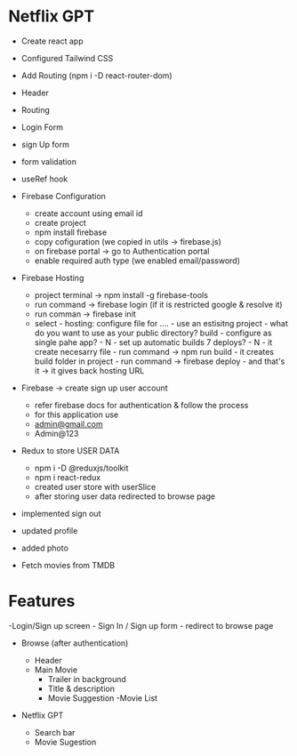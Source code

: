 # Netflix GPT
- Create react app
- Configured Tailwind CSS 
- Add Routing (npm i -D react-router-dom)
- Header
- Routing
- Login Form
- sign Up form
- form validation
- useRef hook
- Firebase Configuration
    - create account using email id
    - create project
    - npm install firebase
    - copy cofiguration (we copied in utils -> firebase.js)
    - on firebase portal ->  go to Authentication portal
    - enable required auth type (we enabled email/password)

- Firebase Hosting
    - project terminal  -> npm install -g firebase-tools
    - run command -> firebase login   (if it is restricted google & resolve it)
    - run comman -> firebase init
    - select 
            - hosting: configure file for ....
            - use an estisitng project
            - what do you want to use as your public directory? build
            - configure as single pahe app? - N
            - set up automatic builds 7 deploys? - N
            - it create necesarry file 
            - run command -> npm run build
            - it creates build folder in project 
            - run command -> firebase deploy
            - and that's it -> it gives back hosting URL

- Firebase -> create sign up user account
    - refer firebase docs for authentication & follow the process 
    - for this application use
    - admin@gmail.com
    - Admin@123

- Redux to store USER DATA
    - npm i -D @reduxjs/toolkit
    - npm i react-redux
    - created user store with userSlice
    - after storing user data redirected to browse page

- implemented sign out
- updated profile
- added photo


- Fetch movies from TMDB


# Features
-Login/Sign up screen
    - Sign In / Sign up form 
    - redirect to browse page

- Browse (after authentication)
    - Header
    - Main Movie
        - Trailer in background
        - Title & description
        - Movie Suggestion
            -Movie List

- Netflix GPT
    - Search bar
    - Movie Sugestion
